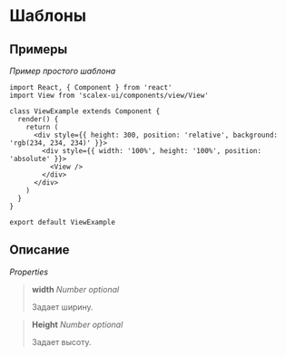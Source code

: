 # Шаблоны

## Примеры

*Пример простого шаблона*

```
import React, { Component } from 'react'
import View from 'scalex-ui/components/view/View'

class ViewExample extends Component {
  render() {
    return (
      <div style={{ height: 300, position: 'relative', background: 'rgb(234, 234, 234)' }}>
        <div style={{ width: '100%', height: '100%', position: 'absolute' }}>
          <View />
        </div>
      </div>
    )
  }
}

export default ViewExample
```

## Описание

*Properties*

> **width** *Number optional*
> 
> Задает ширину.

> **Height** *Number optional*
> 
> Задает высоту.
